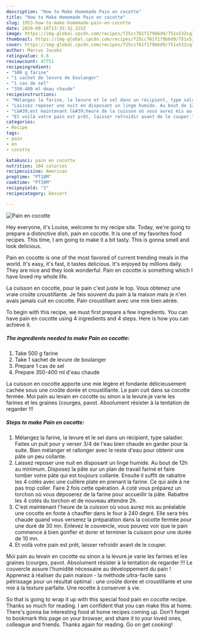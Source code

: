 ```yaml
---
description: "How to Make Homemade Pain en cocotte"
title: "How to Make Homemade Pain en cocotte"
slug: 1953-how-to-make-homemade-pain-en-cocotte
date: 2020-09-16T13:33:32.315Z
image: https://img-global.cpcdn.com/recipes/f25cc761f179b6d9/751x532cq70/pain-en-cocotte-photo-principale-de-la-recette.jpg
thumbnail: https://img-global.cpcdn.com/recipes/f25cc761f179b6d9/751x532cq70/pain-en-cocotte-photo-principale-de-la-recette.jpg
cover: https://img-global.cpcdn.com/recipes/f25cc761f179b6d9/751x532cq70/pain-en-cocotte-photo-principale-de-la-recette.jpg
author: Marcus Jacobs
ratingvalue: 4.6
reviewcount: 47751
recipeingredient:
- "500 g farine"
- "1 sachet de levure de boulanger"
- "1 cas de sel"
- "350-400 ml deau chaude"
recipeinstructions:
- "Mélangez la farine, la levure et le sel dans un récipient, type saladier. Faites un puit pour y verser 3/4 de l&#39;eau bien chaude en garder pour la suite. Bien mélanger et rallonger avec le reste d&#39;eau pour obtenir une pâte un peu collante."
- "Laissez reposer une nuit en disposant un linge humide. Au bout de 12h au minimum. Disposez la pâte sur un plan de travail fariné et faire tomber votre pâte qui est toujours collante. Ensuite il suffit de rabattre les 4 cotés avec une cuillère plate en prenant la farine. Ce qui aide à ne pas trop coller. Faire 2 fois cette opération. A coté vous préparez un torchon où vous déposerez de la farine pour accueillir la pâte. Rabattre les 4 cotés du torchon et de nouveau attendre 2h."
- "C&#39;est maintenant l&#39;heure de la cuisson où vous aurez mis au préalable une cocotte en fonte à chauffer dans le four à 240 degré. Elle sera très chaude quand vous verserez la préparation dans la cocotte fermée pour une duré de 30 mn. Enlevez le couvercle, vous pouvez voir que le pain commence à bien gonfler et dorer et terminer la cuisson pour une durée de 10 mn."
- "Et voilà votre pain est prêt, laisser refroidir avant de le couper."
categories:
- Recipe
tags:
- pain
- en
- cocotte

katakunci: pain en cocotte 
nutrition: 184 calories
recipecuisine: American
preptime: "PT18M"
cooktime: "PT30M"
recipeyield: "3"
recipecategory: Dessert

---
```



![Pain en cocotte](https://img-global.cpcdn.com/recipes/f25cc761f179b6d9/751x532cq70/pain-en-cocotte-photo-principale-de-la-recette.jpg)

Hey everyone, it's Louise, welcome to my recipe site. Today, we're going to prepare a distinctive dish, pain en cocotte. It is one of my favorites food recipes. This time, I am going to make it a bit tasty. This is gonna smell and look delicious.

Pain en cocotte is one of the most favored of current trending meals in the world. It's easy, it's fast, it tastes delicious. It's enjoyed by millions daily. They are nice and they look wonderful. Pain en cocotte is something which I have loved my whole life.

La cuisson en cocotte, pour le pain c&#39;est juste le top. Vous obtenez une vraie croûte croustillante. Je fais souvent du pain à la maison mais je n&#39;en avais jamais cuit en cocotte. Pain croustillant avec une mie bien aèrée.


To begin with this recipe, we must first prepare a few ingredients. You can have pain en cocotte using 4 ingredients and 4 steps. Here is how you can achieve it.

<!--inarticleads1-->

##### The ingredients needed to make Pain en cocotte:

1. Take 500 g farine
1. Take 1 sachet de levure de boulanger
1. Prepare 1 cas de sel
1. Prepare 350-400 ml d&#39;eau chaude


La cuisson en cocotte apporte une mie légère et fondante délicieusement cachée sous une croûte dorée et croustillante. Le pain cuit dans sa cocotte fermée. Moi pain au levain en cocotte ou sinon a la levure.je varie les farines et les graines (courges, pavot. Absolument résister à la tentation de regarder !!! 

<!--inarticleads2-->

##### Steps to make Pain en cocotte:

1. Mélangez la farine, la levure et le sel dans un récipient, type saladier. Faites un puit pour y verser 3/4 de l&#39;eau bien chaude en garder pour la suite. Bien mélanger et rallonger avec le reste d&#39;eau pour obtenir une pâte un peu collante.
1. Laissez reposer une nuit en disposant un linge humide. Au bout de 12h au minimum. Disposez la pâte sur un plan de travail fariné et faire tomber votre pâte qui est toujours collante. Ensuite il suffit de rabattre les 4 cotés avec une cuillère plate en prenant la farine. Ce qui aide à ne pas trop coller. Faire 2 fois cette opération. A coté vous préparez un torchon où vous déposerez de la farine pour accueillir la pâte. Rabattre les 4 cotés du torchon et de nouveau attendre 2h.
1. C&#39;est maintenant l&#39;heure de la cuisson où vous aurez mis au préalable une cocotte en fonte à chauffer dans le four à 240 degré. Elle sera très chaude quand vous verserez la préparation dans la cocotte fermée pour une duré de 30 mn. Enlevez le couvercle, vous pouvez voir que le pain commence à bien gonfler et dorer et terminer la cuisson pour une durée de 10 mn.
1. Et voilà votre pain est prêt, laisser refroidir avant de le couper.


Moi pain au levain en cocotte ou sinon a la levure.je varie les farines et les graines (courges, pavot. Absolument résister à la tentation de regarder !!! Le couvercle assure l&#39;humidité nécessaire au développement du pain ! Apprenez à réaliser du pain maison - la méthode ultra-facile sans pétrissage pour un résultat optimal : une croûte dorée et croustillante et une mie à la texture parfaite. Une recette à conserver à vie. 

So that is going to wrap it up with this special food pain en cocotte recipe. Thanks so much for reading. I am confident that you can make this at home. There's gonna be interesting food at home recipes coming up. Don't forget to bookmark this page on your browser, and share it to your loved ones, colleague and friends. Thanks again for reading. Go on get cooking!
